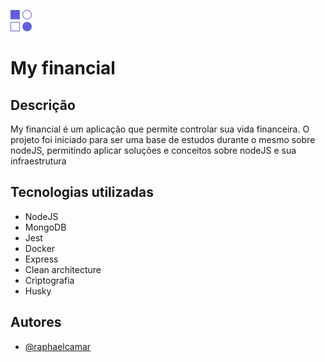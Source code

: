 
![Logo](/public/img/logo.png)


# My financial 

## Descrição
My financial é um aplicação que permite controlar sua vida financeira. O projeto foi iniciado para ser uma base de estudos durante o mesmo sobre nodeJS, permitindo aplicar soluções e conceitos sobre nodeJS e sua infraestrutura

## Tecnologias utilizadas

- NodeJS
- MongoDB
- Jest
- Docker
- Express
- Clean architecture
- Criptografia
- Husky

## Autores
- [@raphaelcamar](https://www.github.com/raphaelcamar)
